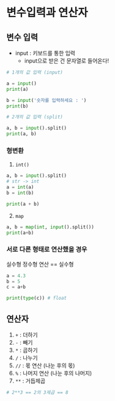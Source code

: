 # 변수입력과 연산자

## 변수 입력 

- input : 키보드를 통한 입력
    - input으로 받은 건 문자열로 들어온다!
```python
# 1개의 값 입력 (input)

a = input()
print(a)

b = input('숫자를 입력하세요 : ')
print(b)
```
```python
# 2개의 값 입력 (split)

a, b = input().split()
print(a, b)
```

### 형변환 

1. `int()`
```python
a, b = input().split()
# str -> int 
a = int(a)
b = int(b)

print(a + b)
```

2. `map`
```python
a, b = map(int, input().split())
print(a+b)
```

### 서로 다른 형태로 연산했을 경우
실수형 정수형 연산 == 실수형 

```python
a = 4.3
b = 5
c = a+b

print(type(c)) # float 
```

## 연산자 

1. `+` : 더하기
2. `-` : 빼기
3. `*` : 곱하기
4. `/` : 나누기
5. `//` : 몫 연산 (나눈 후의 몫)
6. `%` : 나머지 연산 (나눈 후의 나머지)
7. `**` : 거듭제곱 
```python
# 2**3 == 2의 3제곱 == 8 
```